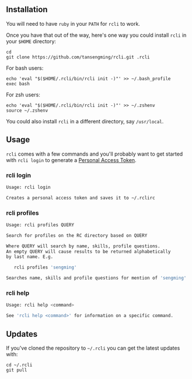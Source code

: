 ## Installation

You will need to have `ruby` in your `PATH` for `rcli` to work.

Once you have that out of the way, here's one way you could install `rcli` in your `$HOME` directory:

    cd
    git clone https://github.com/tansengming/rcli.git .rcli

For bash users:

    echo 'eval "$($HOME/.rcli/bin/rcli init -)"' >> ~/.bash_profile
    exec bash

For zsh users:

    echo 'eval "$($HOME/.rcli/bin/rcli init -)"' >> ~/.zshenv
    source ~/.zshenv

You could also install `rcli` in a different directory, say `/usr/local`.

## Usage

`rcli` comes with a few commands and you'll probably want to get started with `rcli login` to generate a [Personal Access Token](https://github.com/recursecenter/wiki/wiki/Recurse-Center-API#personal-access-tokens).

### rcli login

```bash
Usage: rcli login

Creates a personal access token and saves it to ~/.rclirc
```


### rcli profiles

```bash
Usage: rcli profiles QUERY

Search for profiles on the RC directory based on QUERY

Where QUERY will search by name, skills, profile questions. 
An empty QUERY will cause results to be returned alphabetically 
by last name. E.g.

   rcli profiles 'sengming'

Searches name, skills and profile questions for mention of 'sengming'
```

### rcli help

```bash
Usage: rcli help <command>

See 'rcli help <command>' for information on a specific command.
```

## Updates

If you've cloned the repository to `~/.rcli` you can get the latest updates with:

    cd ~/.rcli
    git pull